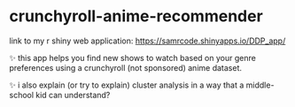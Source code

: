 # crunchyroll-anime-recommender

link to my r shiny web application: https://samrcode.shinyapps.io/DDP_app/

✨ this app helps you find new shows to watch based on your genre preferences using a crunchyroll (not sponsored) anime dataset.

✨ i also explain (or try to explain) cluster analysis in a way that a middle-school kid can understand?
